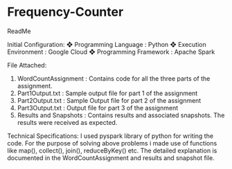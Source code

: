 # Frequency-Counter

ReadMe

Initial Configuration:
❖ Programming Language : Python
❖ Execution Environment : Google Cloud
❖ Programming Framework : Apache Spark

File Attached:
1. WordCountAssignment : Contains code for all the three parts of the assignment.
2. Part1Output.txt : Sample output file for part 1 of the assignment
3. Part2Output.txt : Sample Output file for part 2 of the assignment
4. Part3Output.txt : Output file for part 3 of the assignment
5. Results and Snapshots : Contains results and associated snapshots. The results were received as expected.

Technical Specifications:
I used pyspark library of python for writing the code. For the purpose of solving above problems
i made use of functions like map(), collect(), join(), reduceByKey() etc. The detailed explanation
is documented in the WordCountAssignment and results and snapshot file.

